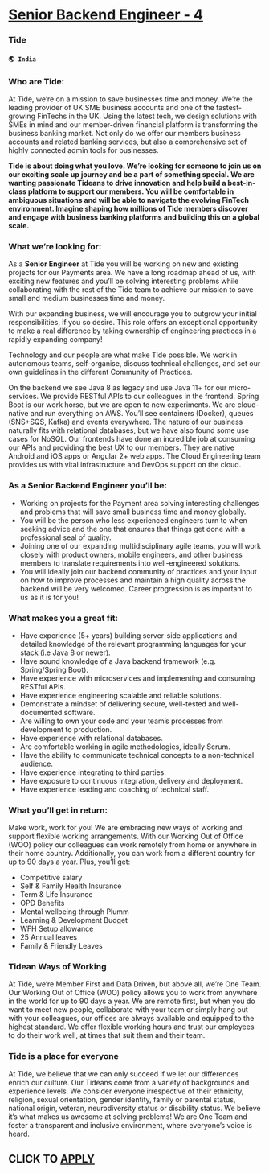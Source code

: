 # [Senior Backend Engineer - 4](https://www.remotewlb.com/apply/senior-backend-engineer-4-76197)  
### Tide  
#### `🌎 India`  

### Who are Tide:

At Tide, we’re on a mission to save businesses time and money. We’re the leading provider of UK SME business accounts and one of the fastest-growing FinTechs in the UK. Using the latest tech, we design solutions with SMEs in mind and our member-driven financial platform is transforming the business banking market. Not only do we offer our members business accounts and related banking services, but also a comprehensive set of highly connected admin tools for businesses.

**Tide is about doing what you love. We’re looking for someone to join us on our exciting scale up journey and be a part of something special. We are wanting passionate Tideans to drive innovation and help build a best-in-class platform to support our members. You will be comfortable in ambiguous situations and will be able to navigate the evolving FinTech environment. Imagine shaping how millions of Tide members discover and engage with business banking platforms and building this on a global scale.**

### What we’re looking for:

As a **Senior Engineer** at Tide you will be working on new and existing projects for our Payments area. We have a long roadmap ahead of us, with exciting new features and you’ll be solving interesting problems while collaborating with the rest of the Tide team to achieve our mission to save small and medium businesses time and money.

With our expanding business, we will encourage you to outgrow your initial responsibilities, if you so desire. This role offers an exceptional opportunity to make a real difference by taking ownership of engineering practices in a rapidly expanding company!

Technology and our people are what make Tide possible. We work in autonomous teams, self-organise, discuss technical challenges, and set our own guidelines in the different Community of Practices.

On the backend we see Java 8 as legacy and use Java 11+ for our micro-services. We provide RESTful APIs to our colleagues in the frontend. Spring Boot is our work horse, but we are open to new experiments. We are cloud-native and run everything on AWS. You’ll see containers (Docker), queues (SNS+SQS, Kafka) and events everywhere. The nature of our business naturally fits with relational databases, but we have also found some use cases for NoSQL. Our frontends have done an incredible job at consuming our APIs and providing the best UX to our members. They are native Android and iOS apps or Angular 2+ web apps. The Cloud Engineering team provides us with vital infrastructure and DevOps support on the cloud.

### As a Senior Backend Engineer you’ll be:

  * Working on projects for the Payment area solving interesting challenges and problems that will save small business time and money globally.
  * You will be the person who less experienced engineers turn to when seeking advice and the one that ensures that things get done with a professional seal of quality.
  * Joining one of our expanding multidisciplinary agile teams, you will work closely with product owners, mobile engineers, and other business members to translate requirements into well-engineered solutions.
  * You will ideally join our backend community of practices and your input on how to improve processes and maintain a high quality across the backend will be very welcomed. Career progression is as important to us as it is for you!

### What makes you a great fit:

  * Have experience (5+ years) building server-side applications and detailed knowledge of the relevant programming languages for your stack (i.e Java 8 or newer).
  * Have sound knowledge of a Java backend framework (e.g. Spring/Spring Boot).
  * Have experience with microservices and implementing and consuming RESTful APIs.
  * Have experience engineering scalable and reliable solutions.
  * Demonstrate a mindset of delivering secure, well-tested and well-documented software.
  * Are willing to own your code and your team’s processes from development to production.
  * Have experience with relational databases.
  * Are comfortable working in agile methodologies, ideally Scrum.
  * Have the ability to communicate technical concepts to a non-technical audience.
  * Have experience integrating to third parties.
  * Have exposure to continuous integration, delivery and deployment.
  * Have experience leading and coaching of technical staff.

### What you’ll get in return:

Make work, work for you! We are embracing new ways of working and support flexible working arrangements. With our Working Out of Office (WOO) policy our colleagues can work remotely from home or anywhere in their home country. Additionally, you can work from a different country for up to 90 days a year. Plus, you’ll get:

  * Competitive salary 
  * Self & Family Health Insurance
  * Term & Life Insurance
  * OPD Benefits
  * Mental wellbeing through Plumm
  * Learning & Development Budget
  * WFH Setup allowance
  * 25 Annual leaves
  * Family & Friendly Leaves

### Tidean Ways of Working

At Tide, we’re Member First and Data Driven, but above all, we’re One Team. Our Working Out of Office (WOO) policy allows you to work from anywhere in the world for up to 90 days a year. We are remote first, but when you do want to meet new people, collaborate with your team or simply hang out with your colleagues, our offices are always available and equipped to the highest standard. We offer flexible working hours and trust our employees to do their work well, at times that suit them and their team.

### Tide is a place for everyone

At Tide, we believe that we can only succeed if we let our differences enrich our culture. Our Tideans come from a variety of backgrounds and experience levels. We consider everyone irrespective of their ethnicity, religion, sexual orientation, gender identity, family or parental status, national origin, veteran, neurodiversity status or disability status. We believe it’s what makes us awesome at solving problems! We are One Team and foster a transparent and inclusive environment, where everyone’s voice is heard.

  
## CLICK TO [APPLY](https://www.remotewlb.com/apply/senior-backend-engineer-4-76197)

